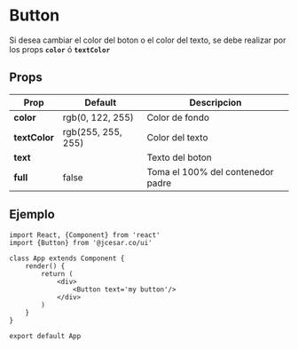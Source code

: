 # Button

Si desea cambiar el color del boton o el color del texto, se debe realizar por los props **`color`** ó **`textColor`**

## Props

| Prop |  Default | Descripcion |
| ---------- | ---------- | ---------- |
| **color**  | rgb(0, 122, 255)| Color de fondo |
| **textColor** | rgb(255, 255, 255) | Color del texto |
| **text** |  | Texto del boton |
| **full** | false | Toma el 100% del contenedor padre |

## Ejemplo
```TSX
import React, {Component} from 'react'
import {Button} from '@jcesar.co/ui'

class App extends Component {
    render() {
        return (
            <div>
                <Button text='my button'/>
            </div>
        )
    }
}

export default App
```
